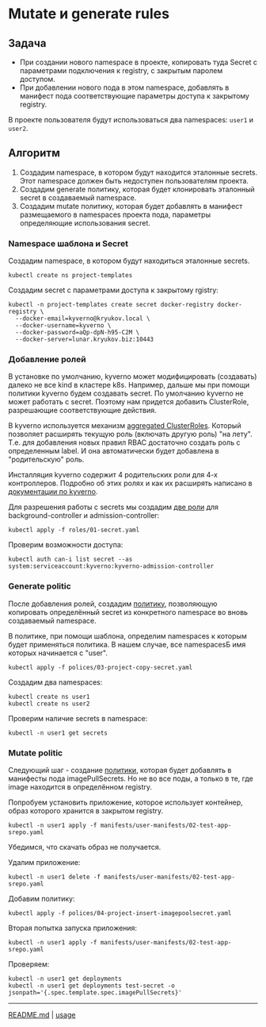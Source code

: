 # Mutate и generate rules

## Задача

- При создании нового namespace в проекте, копировать туда Secret с параметрами подключения к registry, с закрытым паролем доступом.
- При добавлении нового пода в этом namespace, добавлять в манифест пода соответствующие параметры доступа к закрытому registry.

В проекте пользователя будут использоваться два namespaces:  `user1` и `user2`.

## Алгоритм

1. Создадим namespace, в котором будут находится эталонные secrets. Этот namespace должен быть недоступен пользователям проекта.
2. Создадим generate политику, которая будет клонировать эталонный secret в создаваемый namespace.
3. Создадим mutate политику, которая будет добавлять в манифест размещаемого в namespaces проекта пода, параметры определяющие использования secret.

### Namespace шаблона и Secret

Создадим namespace, в котором будут находиться эталонные secrets.

```shell
kubectl create ns project-templates
```

Создадим secret с параметрами доступа к закрытому rgistry:

```shell
kubectl -n project-templates create secret docker-registry docker-registry \
  --docker-email=kyverno@kryukov.local \
  --docker-username=kyverno \
  --docker-password=aQp-dpN-h95-C2M \
  --docker-server=lunar.kryukov.biz:10443
```

### Добавление ролей

В установке по умолчанию, kyverno может модифицировать (создавать) далеко не все kind в кластере k8s.
Например, дальше мы при помощи политики kyverno будем создавать secret. По умолчанию kyverno не может работать с secret. Поэтому нам придется добавить ClusterRole, разрешающие соответствующие действия.

В kyverno используется механизм [aggregated ClusterRoles](https://kubernetes.io/docs/reference/access-authn-authz/rbac/#aggregated-clusterroles). Который позволяет расширять текущую роль (включать другую роль) "на лету". Т.е. для добавления новых правил RBAC достаточно создать роль с определенным label. И она автоматически будет добавлена в "родительскую" роль.

Инсталляция kyverno содержит 4 родительских роли для 4-х контроллеров. Подробно об этих ролях и как их расширять написано в [документации по kyverno](https://kyverno.io/docs/installation/customization/#customizing-permissions).

Для разрешения работы с secrets мы создадим [две роли](roles/01-secret.yaml) для background-controller и admission-controller:

```shell
kubectl apply -f roles/01-secret.yaml
```

Проверим возможности доступа:

```shell
kubectl auth can-i list secret --as system:serviceaccount:kyverno:kyverno-admission-controller
```

### Generate politic

После добавления ролей, создадим [политику](polices/03-project-copy-secret.yaml), позволяющую копировать определённый secret из конкретного namespace во вновь создаваемый namespace.

В политике, при помощи шаблона, определим namespaces к которым будет применяться политика. В нашем случае, все namespacesБ имя которых начинается с "user".

```shell
kubectl apply -f polices/03-project-copy-secret.yaml
```

Создадим два namespaces:

```shell
kubectl create ns user1
kubectl create ns user2
```

Проверим наличие secrets в namespace:

```shell
kubectl -n user1 get secrets
```

### Mutate politic

Следующий шаг - создание [политики](polices/04-project-insert-imagepoolsecret.yaml), которая будет добавлять в манифесты пода imagePullSecrets. Но не во все поды, а только в те, где image находится в определённом registry.

Попробуем установить приложение, которое использует контейнер, образ которого хранится в закрытом registry.

```shell
kubectl -n user1 apply -f manifests/user-manifests/02-test-app-srepo.yaml
```

Убедимся, что скачать образ не получается.

Удалим приложение:

```shell
kubectl -n user1 delete -f manifests/user-manifests/02-test-app-srepo.yaml
```

Добавим политику:

```shell
kubectl apply -f polices/04-project-insert-imagepoolsecret.yaml
```

Вторая попытка запуска приложения:

```shell
kubectl -n user1 apply -f manifests/user-manifests/02-test-app-srepo.yaml
```

Проверяем:

```shell
kubectl -n user1 get deployments
kubectl -n user1 get deployments test-secret -o jsonpath='{.spec.template.spec.imagePullSecrets}'
```

---
[README.md](README.md) | [usage](usage.md)
